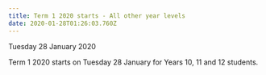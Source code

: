 ```yaml
---
title: Term 1 2020 starts - All other year levels
date: 2020-01-28T01:26:03.760Z
---
```

Tuesday 28 January 2020  

Term 1 2020 starts on Tuesday 28 January for Years 10, 11 and 12 students.
